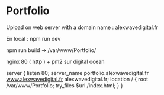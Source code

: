 # Portfolio

Upload on web server with a domain name : alexwavedigital.fr

En local : npm run dev

npm run build -> /var/www/Portfolio/

nginx 80 ( http ) + pm2 sur digital ocean 

server {
  listen 80;
  server_name portfolio.alexwavedigital.fr www.alexwavedigital.fr alexwavedigital.fr;
  location / {
    root /var/www/Portfolio;
    try_files $uri /index.html;
  }
}

